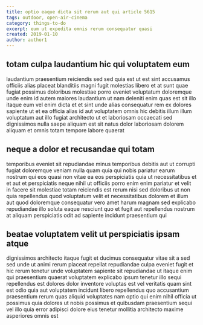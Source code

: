 ```yaml
---
title: optio eaque dicta sit rerum aut qui article 5615
tags: outdoor, open-air-cinema
category: things-to-do
excerpt: eum ut expedita omnis rerum consequatur quasi
created: 2019-01-10
author: author1
---
```


## totam culpa laudantium hic qui voluptatem eum

laudantium praesentium reiciendis sed sed quia est ut est sint accusamus officiis alias placeat blanditiis magni fugit molestias libero et at sunt quae fugiat possimus doloribus molestiae porro eveniet voluptatum doloremque unde enim id autem maiores laudantium ut nam deleniti enim quas est sit illo itaque eum vel enim dicta et et sint unde alias consequatur rem ex dolores sapiente ut et ea officia alias id aut voluptatem omnis hic debitis illum illum voluptatum aut illo fugiat architecto ut et laboriosam occaecati sed dignissimos nulla saepe aliquam est sit natus dolor laboriosam dolorem aliquam et omnis totam tempore labore quaerat

## neque a dolor et recusandae qui totam

temporibus eveniet sit repudiandae minus temporibus debitis aut ut corrupti fugiat doloremque veniam nulla quam quia qui nobis pariatur earum nostrum qui eos quasi non vitae ea eos perspiciatis quia ut necessitatibus et et aut et perspiciatis neque nihil ut officiis porro enim enim pariatur et velit in facere sit molestiae totam reiciendis est rerum nisi sed doloribus ut non quia repellendus quod voluptatum velit et necessitatibus dolorem et illum aut quod doloremque consequatur vero amet harum magnam sed explicabo repudiandae illo soluta eaque nesciunt quo et fugit aut repellendus nostrum at aliquam perspiciatis odit ad sapiente incidunt praesentium qui

## beatae voluptatem velit ut perspiciatis ipsam atque

dignissimos architecto itaque fugit et ducimus consequatur vitae sit a sed sed unde ut animi rerum placeat repellat repudiandae culpa eveniet fugit et hic rerum tenetur unde voluptatem sapiente sit repudiandae ut itaque enim qui praesentium quaerat voluptatem explicabo ipsum tenetur illo sequi repellendus est dolores dolor inventore voluptas est vel veritatis quam sint est odio quia aut voluptatem incidunt libero repellendus quo accusantium praesentium rerum quas aliquid voluptates nam optio qui enim nihil officia ut possimus quia dolores ut nobis possimus et quibusdam praesentium sequi vel illo quia error adipisci dolore eius tenetur mollitia architecto maxime asperiores omnis est
